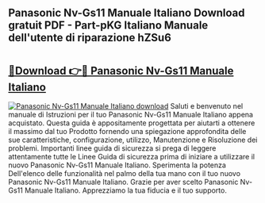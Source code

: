 ## Panasonic Nv-Gs11 Manuale Italiano Download gratuit PDF - Part-pKG Italiano Manuale dell'utente di riparazione hZSu6

# <h2><a href="http://dfc0dla.blite.top/?on=Panasonic+Nv-Gs11+Manuale+Italiano">🔗Download 👉🔴 Panasonic Nv-Gs11 Manuale Italiano</a></h2>

[![Panasonic Nv-Gs11 Manuale Italiano download](https://i.imgur.com/lujVjoI.png)](http://dfc0dla.blite.top/?on=Panasonic+Nv-Gs11+Manuale+Italiano)
Saluti e benvenuto nel manuale di Istruzioni per il tuo Panasonic Nv-Gs11 Manuale Italiano appena acquistato. Questa guida è appositamente progettata per aiutarti a ottenere il massimo dal tuo Prodotto fornendo una spiegazione approfondita delle sue caratteristiche, configurazione, utilizzo, Manutenzione e Risoluzione dei problemi. Importanti linee guida di sicurezza si prega di leggere attentamente tutte le Linee Guida di sicurezza prima di iniziare a utilizzare il nuovo Panasonic Nv-Gs11 Manuale Italiano. Sperimenta la potenza Dell'elenco delle funzionalità nel palmo della tua mano con il tuo nuovo Panasonic Nv-Gs11 Manuale Italiano. Grazie per aver scelto Panasonic Nv-Gs11 Manuale Italiano. Apprezziamo la tua fiducia e il tuo supporto.
